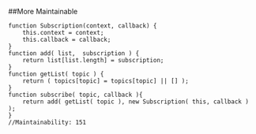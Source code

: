 ##More Maintainable

    function Subscription(context, callback) {
        this.context = context;
        this.callback = callback;
    }
    function add( list,  subscription ) {
        return list[list.length] = subscription;
    }
    function getList( topic ) {
        return ( topics[topic] = topics[topic] || [] );
    }
    function subscribe( topic, callback ){
        return add( getList( topic ), new Subscription( this, callback ) );
    }
    //Maintainability: 151
